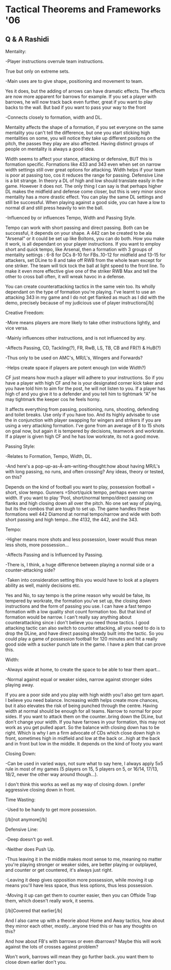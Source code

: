 # Tactical Theorems and Frameworks '06

## Q & A Rashidi

Mentality:

-Player instructions overrule team instructions.

True but only on extreme sets.

-Main uses are to give shape, positioning and movement to team.

Yes it does, but the adding of arrows can have dramatic effects. The effects are now more apparent for barrows for example. If you set a player with barrows, he will now track back even further, great if you want to play backs to the wall. But bad if you want to pass your way to the front

-Connects closely to formation, width and DL.

Mentality affects the shape of a formation, if you set everyone on the same mentality you can't tell the difference, but one you start sticking high mentalities on some, you will notice they take up different positons on the pitch, the passes they play are also affected. Having distinct groups of people on mentality is always a good idea.

Width seems to affect your stance, attacking or defensive, BUT this is formation specific. Formations like 433 and 343 even when set on narrow width settings still over great options for attacking. Width helps if your team is poor at passing too, cos it reduces the range for passing. Defensive Line is a bit strange. In theory a DL of high and low should translate easily in the game. However it does not. The only thing I can say is that perhaps higher DL makes the midfield and defense come closer, but this is very minor since mentality has a more drastic effect. You can play the same DL settings and still be successful. When playing against a good side, you can have a low to normal dl and still press heavily to win the ball.

-Influenced by or influences Tempo, Width and Passing Style.

Tempo can work with short passing and direct passing. Both can be successful, it depends on your shape. A 442 can be created to be ala "Arsenal" or it could be set up like Boltons, you can do both. How you make it work, is all dependant on your player instructions. If you want to employ short and quick tempo, like Arsenal, then a formation with 3 groups of mentality settings : 6-8 for DCs 8-10 for FBs..10-12 for midfield and 13-15 for attackers, set DLine to 8 and take off RWB from the whole team except for one striker. The team will tick tock the ball at light speed to the front line. To make it even more effective give one of the striker RWB Max and tell the other to cross ball often, it will wreak havoc in a defense.

You can create counterattacking tactics in the same vein too. Its wholly dependant on the type of formation you're playing. I've learnt to use an attacking 343 in my game and I do not get flanked as much as I did with the demo, precisely because of my judicious use of player instructions[/b]

Creative Freedom:

-More means players are more likely to take other instructions lightly, and vice versa.

-Mainly influences other instructions, and is not influenced by any.

-Affects Passing, CD, Tackling(?), FR, RwB, LS, TB, CB and FR(?) & HuB(?)

-Thus only to be used on AMC's, MR/L's, Wingers and Forwards?

-Helps create space if players are potent enough (on wide Width?)

CF just means how much a player will adhere to your instructions. So if you have a player with high CF and he is your designated corner kick taker and you have told him to aim for the post, he will not listen to you. If a player has high cf and you give it to a defender and you tell him to tightmark "A" he may tightmark the keeper cos he feels horny.

It affects everything from passing, positioning, runs, shooting, defending and toilet breaks. Use only if you have too. And its highly advisabe to use the in conjunction with player swapping for wingers and strikers if you are using a very attacking formation. I've gone from an average of 8 to 15 shots on goal now, but again it is tempered by decisions, teamwork and workrate. If a player is given high CF and he has low workrate, its not a good move.

Passing Style:

-Relates to Formation, Tempo, Width, DL.

-And here's a pop-up-as-Ã-am-writing-thought:how about having MR/L's with long passing, no runs, and often crossing? Any ideas, theory or tested, on this?

Depends on the kind of football you want to play, possession football = short, slow tempo. Gunners =Short/quick tempo, perhaps even narrow width. If you want to play 'Pool, short/normal tempo/direct passing on flanks and high closing down all over the pitch. No one set way of playing, but its the combos that are tough to set up. The game handles these formations well 442 Diamond at normal tempo/narrow and wide with both short passing and high tempo...the 4132, the 442, and the 343.

Tempo:

-Higher means more shots and less possession, lower would thus mean less shots, more possession...

-Affects Passing and is Influenced by Passing.

-There is, I think, a huge difference between playing a normal side or a counter-attacking side?

-Taken into consideration setting this you would have to look at a players ability as well, mainly decisions etc.

Yes and No, to say tempo is the prime reason why would be false, its tempered by workrate, the formation you've set up, the closing down instructions and the form of passing you use. I can have a fast tempo formation with a low quality shot count formation too. But that kind of formation would be narrow. I can't really say anything about counterattacking since i don't believe you need those tactics. I good attacking tactic can also switch to counter attacking, all you need to do is to drop the DLine, and have direct passing already built into the tactic. So you could play a game of possession football for 120 minutes and hit a really good side with a sucker punch late in the game. I have a pkm that can prove this.

Width:

-Always wide at home, to create the space to be able to tear them apart...

-Normal against equal or weaker sides, narrow against stronger sides playing away.

If you are a poor side and you play with high width you'l also get torn apart. I believe you need balance. Increasing width helps create more chances, but it also elevates the risk of being punched through the centre. Having width at normal should be enough for all teams. Narrow to normal for poor sides. If you want to attack them on the counter..bring down the DLine, but don't change your width. If you have farrows in your formation, this may not work as you get pulled apart. So the balance with closing down has to be right. Which is why I am a firm advocate of CDs which close down high in front, sometimes high in midfield and low at the back or...high at the back and in front but low in the middle. It depends on the kind of footy you want

Closing Down:

-Can be used in varied ways, not sure what to say here, I always apply 5x5 rule in most of my games (5 players on 15, 5 players on 5, or 16/14, 17/13, 18/2, never the other way around though...).

I don't think this works as well as my way of closing down. I prefer aggressive closing down in front.

Time Wasting:

-Used to be handy to get more possession.

[/b]not anymore[/b]

Defensive Line:

-Deep doesn't go well.

-Neither does Push Up.

-Thus leaving it in the middle makes most sense to me, meaning no matter you're playing stronger or weaker sides, are better playing or outplayed, and counter or get countered, it's always just right.

-Leaving it deep gives opposition more possession, while moving it up means you'll have less space, thus less options, thus less possession.

-Moving it up can get them to counter easier, then you can Offside Trap them, which doesn't really work, it seems.

[/b]Covered that earlier[/b]

And I also came up with a theorie about Home and Away tactics, how about they mirror each other, mostly...anyone tried this or has any thoughts on this?

And how about FB's with barrows or even dbarrows? Maybe this will work against the lots of crosses against problem?

Won't work, barrows will mean they go further back..you want them to close down earlier don't you.
